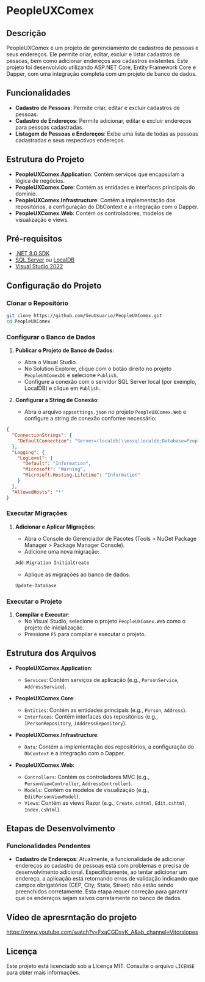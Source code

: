 # PeopleUXComex

## Descrição

PeopleUXComex é um projeto de gerenciamento de cadastros de pessoas e seus endereços. Ele permite criar, editar,
excluir e listar cadastros de pessoas, bem como adicionar endereços aos cadastros existentes. Este projeto foi
desenvolvido utilizando ASP.NET Core, Entity Framework Core e Dapper, com uma integração completa com um projeto
de banco de dados.

## Funcionalidades

- **Cadastro de Pessoas**: Permite criar, editar e excluir cadastros de pessoas.
- **Cadastro de Endereços**: Permite adicionar, editar e excluir endereços para pessoas cadastradas.
- **Listagem de Pessoas e Endereços**: Exibe uma lista de todas as pessoas cadastradas e seus respectivos endereços.

## Estrutura do Projeto

- **PeopleUXComex.Application**: Contém serviços que encapsulam a lógica de negócios.
- **PeopleUXComex.Core**: Contém as entidades e interfaces principais do domínio.
- **PeopleUXComex.Infrastructure**: Contém a implementação dos repositórios, a configuração do DbContext e a integração com o Dapper.
- **PeopleUXComex.Web**: Contém os controladores, modelos de visualização e views.

## Pré-requisitos

- [.NET 8.0 SDK](https://dotnet.microsoft.com/download/dotnet/8.0)
- [SQL Server](https://www.microsoft.com/en-us/sql-server/sql-server-downloads) ou [LocalDB](https://docs.microsoft.com/en-us/sql/database-engine/configure-windows/sql-server-express-localdb?view=sql-server-ver15)
- [Visual Studio 2022](https://visualstudio.microsoft.com/vs/)

## Configuração do Projeto

### Clonar o Repositório

```bash
git clone https://github.com/SeuUsuario/PeopleUXComex.git
cd PeopleUXComex
```

### Configurar o Banco de Dados

1. **Publicar o Projeto de Banco de Dados**:
   - Abra o Visual Studio.
   - No Solution Explorer, clique com o botão direito no projeto `PeopleUXComexDb` e selecione `Publish`.
   - Configure a conexão com o servidor SQL Server local (por exemplo, LocalDB) e clique em `Publish`.

2. **Configurar a String de Conexão**:
   - Abra o arquivo `appsettings.json` no projeto `PeopleUXComex.Web` e configure a string de conexão conforme necessário:

```json
{
  "ConnectionStrings": {
    "DefaultConnection": "Server=(localdb)\\mssqllocaldb;Database=PeopleUXComexDb;Trusted_Connection=True;MultipleActiveResultSets=true"
  },
  "Logging": {
    "LogLevel": {
      "Default": "Information",
      "Microsoft": "Warning",
      "Microsoft.Hosting.Lifetime": "Information"
    }
  },
  "AllowedHosts": "*"
}
```

### Executar Migrações

1. **Adicionar e Aplicar Migrações**:
   - Abra o Console do Gerenciador de Pacotes (Tools > NuGet Package Manager > Package Manager Console).
   - Adicione uma nova migração:

   ```powershell
   Add-Migration InitialCreate
   ```

   - Aplique as migrações ao banco de dados:

   ```powershell
   Update-Database
   ```

### Executar o Projeto

1. **Compilar e Executar**:
   - No Visual Studio, selecione o projeto `PeopleUXComex.Web` como o projeto de inicialização.
   - Pressione `F5` para compilar e executar o projeto.

## Estrutura dos Arquivos

- **PeopleUXComex.Application**:
  - `Services`: Contém serviços de aplicação (e.g., `PersonService`, `AddressService`).

- **PeopleUXComex.Core**:
  - `Entities`: Contém as entidades principais (e.g., `Person`, `Address`).
  - `Interfaces`: Contém interfaces dos repositórios (e.g., `IPersonRepository`, `IAddressRepository`).

- **PeopleUXComex.Infrastructure**:
  - `Data`: Contém a implementação dos repositórios, a configuração do `DbContext` e a integração com o Dapper.

- **PeopleUXComex.Web**:
  - `Controllers`: Contém os controladores MVC (e.g., `PersonViewController`, `AddressController`).
  - `Models`: Contém os modelos de visualização (e.g., `EditPersonViewModel`).
  - `Views`: Contém as views Razor (e.g., `Create.cshtml`, `Edit.cshtml`, `Index.cshtml`).

## Etapas de Desenvolvimento

### Funcionalidades Pendentes

- **Cadastro de Endereços**: Atualmente, a funcionalidade de adicionar endereços ao cadastro de pessoas está com problemas e precisa de desenvolvimento adicional. Especificamente, ao tentar adicionar um endereço, a aplicação está retornando erros de validação indicando que campos obrigatórios (CEP, City, State, Street) não estão sendo preenchidos corretamente. Esta etapa requer correção para garantir que os endereços sejam salvos corretamente no banco de dados.

## Vídeo de apresrntação do projeto ##

https://www.youtube.com/watch?v=FxaCGDsvK_A&ab_channel=Vitorslopes

## Licença

Este projeto está licenciado sob a Licença MIT. Consulte o arquivo `LICENSE` para obter mais informações.
